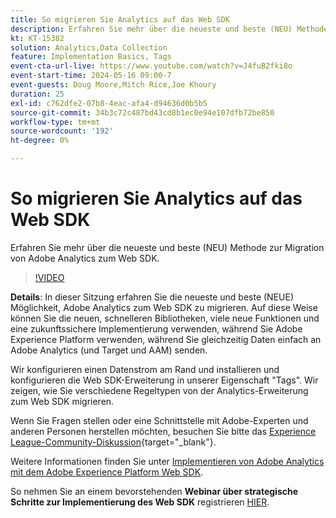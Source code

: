 ```yaml
---
title: So migrieren Sie Analytics auf das Web SDK
description: Erfahren Sie mehr über die neueste und beste (NEU) Methode zur Migration von Adobe Analytics zum Web SDK.
kt: KT-15382
solution: Analytics,Data Collection
feature: Implementation Basics, Tags
event-cta-url-live: https://www.youtube.com/watch?v=J4fuB2fki8o
event-start-time: 2024-05-16 09:00-7
event-guests: Doug Moore,Mitch Rice,Joe Khoury
duration: 25
exl-id: c762dfe2-07b8-4eac-afa4-d94636d0b5b5
source-git-commit: 34b3c72c487bd43cd8b1ec0e94e107dfb72be850
workflow-type: tm+mt
source-wordcount: '192'
ht-degree: 0%

---
```


# So migrieren Sie Analytics auf das Web SDK

Erfahren Sie mehr über die neueste und beste (NEU) Methode zur Migration von Adobe Analytics zum Web SDK.

>[!VIDEO](https://video.tv.adobe.com/v/3428791/?quality=12&learn=on)

**Details**: In dieser Sitzung erfahren Sie die neueste und beste (NEUE) Möglichkeit, Adobe Analytics zum Web SDK zu migrieren. Auf diese Weise können Sie die neuen, schnelleren Bibliotheken, viele neue Funktionen und eine zukunftssichere Implementierung verwenden, während Sie Adobe Experience Platform verwenden, während Sie gleichzeitig Daten einfach an Adobe Analytics (und Target und AAM) senden.

Wir konfigurieren einen Datenstrom am Rand und installieren und konfigurieren die Web SDK-Erweiterung in unserer Eigenschaft &quot;Tags&quot;. Wir zeigen, wie Sie verschiedene Regeltypen von der Analytics-Erweiterung zum Web SDK migrieren.

Wenn Sie Fragen stellen oder eine Schnittstelle mit Adobe-Experten und anderen Personen herstellen möchten, besuchen Sie bitte das [Experience League-Community-Diskussion](https://experienceleaguecommunities.adobe.com/t5/adobe-experience-platform-data/experience-league-live-post-session-discussion-this-is-the-way/m-p/673538){target="_blank"}.

Weitere Informationen finden Sie unter [Implementieren von Adobe Analytics mit dem Adobe Experience Platform Web SDK](https://experienceleague.adobe.com/en/docs/analytics/implementation/aep-edge/web-sdk/overview).

So nehmen Sie an einem bevorstehenden **Webinar über strategische Schritte zur Implementierung des Web SDK** registrieren [HIER](https://engage.adobe.com/step_by_step_guide_implement.html).
